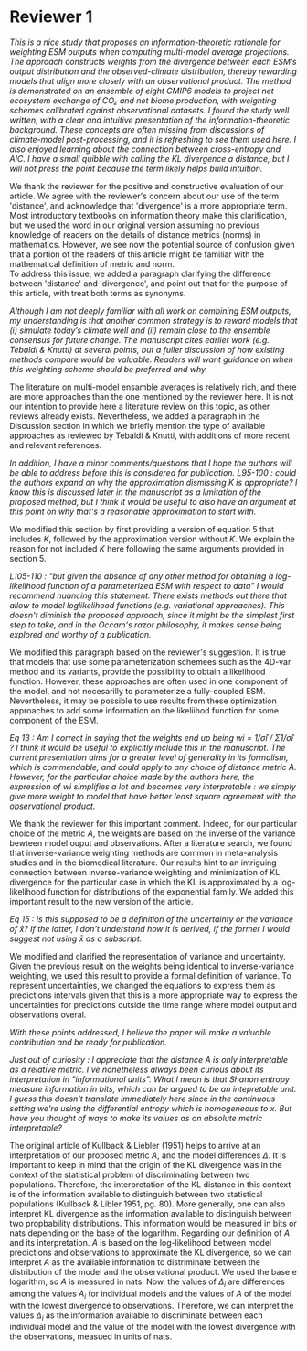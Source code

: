 # Reviewer 1

*This is a nice study that proposes an information-theoretic rationale for weighting ESM outputs when computing multi-model average projections. The approach constructs weights from the divergence between each ESM’s output distribution and the observed-climate distribution, thereby rewarding models that align more closely with an observational product. The method is demonstrated on an ensemble of eight CMIP6 models to project net ecosystem exchange of CO₂ and net biome production, with weighting schemes calibrated against observational datasets.
I found the study well written, with a clear and intuitive presentation of the information-theoretic background. These concepts are often missing from discussions of climate-model post-processing, and it is refreshing to see them used here. I also enjoyed learning about the connection between cross-entropy and AIC. I have a small quibble with calling the KL divergence a distance, but I will not press the point because the term likely helps build intuition.*

We thank the reviewer for the positive and constructive evaluation of our article. We agree with the reviewer's concern about our use of the term 'distance', and acknowledge that 'divergence' is a more appropriate term. Most introductory textbooks on information theory make this clarification, but we used the word in our original version assuming no previous knowledge of readers on the details of distance metrics (norms) in mathematics. However, we see now the potential source of confusion given that a portion of the readers of this article might be familiar with the mathematical definition of metric and norm.  
To address this issue, we added a paragraph clarifying the difference between 'distance' and 'divergence', and point out that for the purpose of this article, with treat both terms as synonyms. 

*Although I am not deeply familiar with all work on combining ESM outputs, my understanding is that another common strategy is to reward models that (i) simulate today’s climate well and (ii) remain close to the ensemble consensus for future change. The manuscript cites earlier work (e.g. Tebaldi & Knutti) at several points, but a fuller discussion of how existing methods compare would be valuable. Readers will want guidance on when this weighting scheme should be preferred and why.*

The literature on multi-model ensamble averages is relatively rich, and there are more approaches than the one mentioned by the reviewer here. It is not our intention to provide here a literature review on this topic, as other reviews already exists. Nevertheless, we added a paragraph in the Discussion section in which we briefly mention the type of available approaches as reviewed by Tebaldi & Knutti, with additions of more recent and relevant references. 

*In addition, I have a minor comments/questions that I hope the authors will be able to address before this is considered for publication.*
*L95-100 : could the authors expand on why the approximation dismissing K is appropriate? I know this is discussed later in the manuscript as a limitation of the proposed method, but I think it would be useful to also have an argument at this point on why that's a reasonable approximation to start with.*

We modified this section by first providing a version of equation 5 that includes $K$, followed by the approximation version without $K$. We explain the reason for not included $K$ here following the same arguments provided in section 5. 

*L105-110 : "but given the absence of any other method for obtaining a log-likelihood function of a parameterized ESM with respect to data" I would recommend nuancing this statement. There exists methods out there that allow to model loglikelihood functions (e.g. variational approaches). This doesn't diminish the proposed approach, since it might be the simplest first step to take, and in the Occam's razor philosophy, it makes sense being explored and worthy of a publication.*

We modified this paragraph based on the reviewer's suggestion. It is true that models that use some parameterization schemees such as the 4D-var method and its variants, provide the possibility to obtain a likelihood function. However, these approaches are often used in one component of the model, and not necesarilly to parameterize a fully-coupled ESM. Nevertheless, it may be possible to use results from these optimization approaches to add some information on the likeliihod function for some component of the ESM. 

*Eq 13 : Am I correct in saying that the weights end up being wi = 1/σ̂i / Σ1/σ̂i ? I think it would be useful to explicitly include this in the manuscript. The current presentation aims for a greater level of generality in its formalism, which is commendable, and could apply to any choice of distance metric A. However, for the particular choice made by the authors here, the expression of wi simplifies a lot and becomes very interpretable : we simply give more weight to model that have better least square agreement with the observational product.*

We thank the reviewer for this important comment. Indeed, for our particular choice of the metric *A*, the weights are based on the inverse of the variance bewteen model ouput and observations. After a literature search, we found that inverse-variance weighting methods are common in meta-analysis studies and in the biomedical literature. Our results hint to an intriguing connection between inverse-variance weighting and minimization of KL divergence for the particular case in which the KL is approximated by a log-likelihood function for distributions of the exponential family. We added this important result to the new version of the article. 

*Eq 15 : Is this supposed to be a definition of the uncertainty or the variance of x̄? If the latter, I don't understand how it is derived, if the former I would suggest not using x̄ as a subscript.*

We modified and clarified the representation of variance and uncertainty. Given the previous result on the weights being identical to inverse-variance weighting, we used this result to provide a formal definition of variance. To represent uncertainties, we changed the equations to express them as predictions intervals given that this is a more appropriate way to express the uncertainties for predictions outside the time range where model output and observations overal.
 
*With these points addressed, I believe the paper will make a valuable contribution and be ready for publication.*
 
 
*Just out of curiosity : I appreciate that the distance A is only interpretable as a relative metric. I've nonetheless always been curious about its interpretation in "informational units". What I mean is that Shanon entropy measure information in bits, which can be argued to be an intepretable unit. I guess this doesn't translate immediately here since in the continuous setting we're using the differential entropy which is homogeneous to x. But have you thought of ways to make its values as an absolute metric interpretable?*

The original article of Kullback & Liebler (1951) helps to arrive at an interpretation of our proposed metric *A*, and the model differences $\Delta$. It is important to keep in mind that the origin of the KL divergence was in the context of the statistical problem of discriminating between two populations. Therefore, the interpretation of the KL distance in this context is of the information available to distinguish between two statistical populations (Kullback & Libler 1951, pg. 80). More generally, one can also interpret KL divergence as the information available to distinguish between two propbability distributions. This information would be measured in bits or nats depending on the base of the logarithm. 
Regarding our definition of *A* and its interpretation. *A* is based on the log-likelihood between model predictions and observations to approximate the KL divergence, so we can interpret *A* as the available information to distriminate between the distribution of the model and the observational product.  We used the base e logarithm, so *A* is measured in nats. 
Now, the values of $\Delta_i$ are differences among the values $A_i$ for individual models and the values of $A$ of the model with the lowest divergence to observations. Therefore, we can interpret the values $\Delta_i$ as the information available to discriminate between each individual model and the value of the model with the lowest divergence with the observations, measued in units of nats. 


